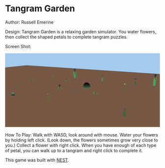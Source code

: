 # Tangram Garden

Author: Russell Emerine

Design:
Tangram Garden is a relaxing garden simulator.
You water flowers, then collect the shaped petals to complete tangram puzzles.

Screen Shot:

![Screen Shot](screenshot.png)

How To Play:
Walk with WASD, look around with mouse.
Water your flowers by holding left click.
(Look down, the flowers sometimes grow very close to you.)
Collect a flower with right click.
When you have enough of each type of petal, you can
walk up to a tangram and right click to complete it.

This game was built with [NEST](NEST.md).
